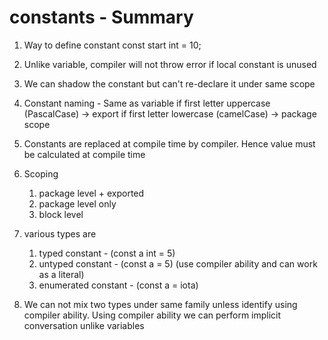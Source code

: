 # constants - Summary

1. Way to define constant
    const start int = 10;

2. Unlike variable, compiler will not throw error if local constant is unused

3. We can shadow the constant but can't re-declare it under same scope

4. Constant naming - Same as variable
    if first letter uppercase (PascalCase) -> export
    if first letter lowercase (camelCase) -> package scope

5. Constants are replaced at compile time by compiler. Hence value must be calculated at compile time

6. Scoping
    1. package level + exported
    2. package level only
    3. block level

7. various types are
    1. typed constant - (const a int = 5)
    2. untyped constant - (const a = 5) (use compiler ability and can work as a literal)
    3. enumerated constant - (const a = iota)

8. We can not mix two types under same family unless identify using compiler ability. Using compiler ability we can perform implicit conversation unlike variables